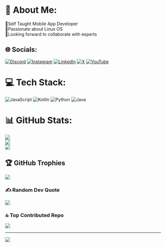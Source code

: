 # 💫 About Me:
📱Self Taught Mobile App Developer <br>🐧Passionate about Linux OS<br>🔭Looking forward to collaborate with experts 


## 🌐 Socials:
[![Discord](https://img.shields.io/badge/Discord-%237289DA.svg?logo=discord&logoColor=white)](https://discord.gg/https://discord.gg/9knCrbyE) [![Instagram](https://img.shields.io/badge/Instagram-%23E4405F.svg?logo=Instagram&logoColor=white)](https://instagram.com/https://www.instagram.com/too_dasss/) [![LinkedIn](https://img.shields.io/badge/LinkedIn-%230077B5.svg?logo=linkedin&logoColor=white)](https://linkedin.com/in/https://www.linkedin.com/in/meebar-ranjan-das-9a5aa2250/) [![X](https://img.shields.io/badge/X-black.svg?logo=X&logoColor=white)](https://x.com/https://x.com/debuggingDen) [![YouTube](https://img.shields.io/badge/YouTube-%23FF0000.svg?logo=YouTube&logoColor=white)](https://youtube.com/@https://www.youtube.com/channel/UCRxbfy8RFeVXlHkN4bPJPKA) 

# 💻 Tech Stack:
![JavaScript](https://img.shields.io/badge/javascript-%23323330.svg?style=for-the-badge&logo=javascript&logoColor=%23F7DF1E) ![Kotlin](https://img.shields.io/badge/kotlin-%237F52FF.svg?style=for-the-badge&logo=kotlin&logoColor=white) ![Python](https://img.shields.io/badge/python-3670A0?style=for-the-badge&logo=python&logoColor=ffdd54) ![Java](https://img.shields.io/badge/java-%23ED8B00.svg?style=for-the-badge&logo=openjdk&logoColor=white)
# 📊 GitHub Stats:
![](https://github-readme-stats.vercel.app/api?username=Debuggin_Den&theme=neon&hide_border=false&include_all_commits=false&count_private=false)<br/>
![](https://github-readme-streak-stats.herokuapp.com/?user=Debuggin_Den&theme=neon&hide_border=false)<br/>
![](https://github-readme-stats.vercel.app/api/top-langs/?username=Debuggin_Den&theme=neon&hide_border=false&include_all_commits=false&count_private=false&layout=compact)

## 🏆 GitHub Trophies
![](https://github-profile-trophy.vercel.app/?username=Debuggin_Den&theme=merko&no-frame=false&no-bg=false&margin-w=4)

### ✍️ Random Dev Quote
![](https://quotes-github-readme.vercel.app/api?type=horizontal&theme=merko)

### 🔝 Top Contributed Repo
![](https://github-contributor-stats.vercel.app/api?username=Debuggin_Den&limit=5&theme=merko&combine_all_yearly_contributions=true)

---
[![](https://visitcount.itsvg.in/api?id=Debuggin_Den&icon=2&color=3)](https://visitcount.itsvg.in)

<!-- Proudly created with GPRM ( https://gprm.itsvg.in ) -->
